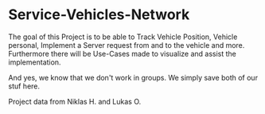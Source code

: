 # Service-Vehicles-Network
The goal of this Project is to be able to Track Vehicle Position, Vehicle personal, Implement a Server request from and to the vehicle and more. Furthermore there will be Use-Cases made to visualize and assist the implementation.

And yes, we know that we don't work in groups. We simply save both of our stuf here.

Project data  from Niklas H. and Lukas O.
